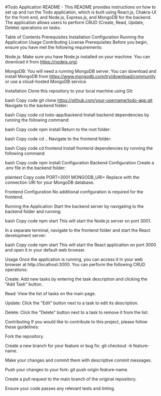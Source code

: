 #Todo Application README - 
This README provides instructions on how to set up and run the Todo application, which is built using React.js, Chakra-UI for the front end, and Node.js, Express.js, and MongoDB for the backend. The application allows users to perform CRUD (Create, Read, Update, Delete) operations on tasks.

Table of Contents
Prerequisites
Installation
Configuration
Running the Application
Usage
Contributing
License
Prerequisites
Before you begin, ensure you have met the following requirements:

Node.js: Make sure you have Node.js installed on your machine. You can download it from https://nodejs.org/.

MongoDB: You will need a running MongoDB server. You can download and install MongoDB from https://www.mongodb.com/try/download/community or use a cloud-hosted MongoDB service.

Installation
Clone this repository to your local machine using Git:

bash
Copy code
git clone https://github.com/your-username/todo-app.git
Navigate to the backend folder:

bash
Copy code
cd todo-app/backend
Install backend dependencies by running the following command:

bash
Copy code
npm install
Return to the root folder:

bash
Copy code
cd ..
Navigate to the frontend folder:

bash
Copy code
cd frontend
Install frontend dependencies by running the following command:

bash
Copy code
npm install
Configuration
Backend Configuration
Create a .env file in the backend folder:

plaintext
Copy code
PORT=3001
MONGODB_URI=<your-mongodb-uri>
Replace <your-mongodb-uri> with the connection URI for your MongoDB database.

Frontend Configuration
No additional configuration is required for the frontend.

Running the Application
Start the backend server by navigating to the backend folder and running:

bash
Copy code
npm start
This will start the Node.js server on port 3001.

In a separate terminal, navigate to the frontend folder and start the React development server:

bash
Copy code
npm start
This will start the React application on port 3000 and open it in your default web browser.

Usage
Once the application is running, you can access it in your web browser at http://localhost:3000. You can perform the following CRUD operations:

Create: Add new tasks by entering the task description and clicking the "Add Task" button.

Read: View the list of tasks on the main page.

Update: Click the "Edit" button next to a task to edit its description.

Delete: Click the "Delete" button next to a task to remove it from the list.

Contributing
If you would like to contribute to this project, please follow these guidelines:

Fork the repository.

Create a new branch for your feature or bug fix: git checkout -b feature-name.

Make your changes and commit them with descriptive commit messages.

Push your changes to your fork: git push origin feature-name.

Create a pull request to the main branch of the original repository.

Ensure your code passes any relevant tests and linting.
